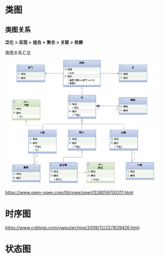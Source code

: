 # 类图

## 类图关系

 **泛化** **=** **实现** **>** **组合** **>** **聚合** **>** **关联** **>** **依赖** 

类图关系汇总

<img src="..\image\类图关系.png" alt="UML类图几种关系的总结" style="zoom:67%;" />

https://www.open-open.com/lib/view/open1328059700311.html

# 时序图

https://www.cnblogs.com/ywqu/archive/2009/12/22/1629426.html

# 状态图

